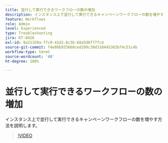 ```yaml
---
title: 並行して実行できるワークフローの数の増加
description: インスタンス上で並行して実行できるキャンペーンワークフローの数を増やす方法を説明します。
feature: Workflows
role: Admin
level: Experienced
type: Troubleshooting
jira: KT-8426
exl-id: 9a31159a-ffc0-41d2-8c3b-68a5d6f77fc4
source-git-commit: f4e86b933660ced199c30d318445363b74c51c4b
workflow-type: tm+mt
source-wordcount: '48'
ht-degree: 100%

---
```


# 並行して実行できるワークフローの数の増加

インスタンス上で並行して実行できるキャンペーンワークフローの数を増やす方法を説明します。

>[!VIDEO](https://video.tv.adobe.com/v/335982?quality=12&learn=on)
